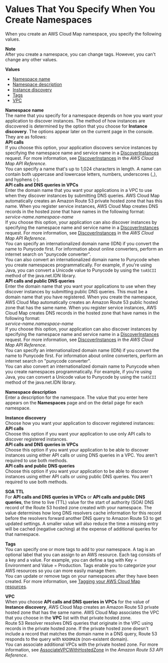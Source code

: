 # Values That You Specify When You Create Namespaces<a name="namespaces-values"></a>

When you create an AWS Cloud Map namespace, you specify the following values\.

**Note**  
After you create a namespace, you can change tags\. However, you can't change any other values\.

**Values**
+ [Namespace name](#namespace-creating-values-name)
+ [Namespace description](#namespace-creating-values-description)
+ [Instance discovery](#namespace-creating-values-instance-discovery)
+ [Tags](#namespace-creating-values-tags)
+ [VPC](#namespace-creating-values-vpc)

**Namespace name**  
The name that you specify for a namespace depends on how you want your application to discover instances\. The method of how instances are discovered is determined by the option that you choose for **Instance discovery**\. The options appear later on the current page in the console\. They are as follows:    
**API calls**  
If you choose this option, your application discovers service instances by specifying the namespace name and service name in a [DiscoverInstances](https://docs.aws.amazon.com/cloud-map/latest/api/API_DiscoverInstances.html) request\. For more information, see [DiscoverInstances](https://docs.aws.amazon.com/cloud-map/latest/api/API_DiscoverInstances.html) in the *AWS Cloud Map API Reference*\.  
You can specify a name that's up to 1,024 characters in length\. A name can contain both uppercase and lowercase letters, numbers, underscores \(\_\), and hyphens \(\-\)\.  
**API calls and DNS queries in VPCs**  
Enter the domain name that you want your applications in a VPC to use when they discover instances by submitting DNS queries\. AWS Cloud Map automatically creates an Amazon Route 53 private hosted zone that has this name\. When you register service instances, AWS Cloud Map creates DNS records in the hosted zone that have names in the following format:  
*service\-name*\.*namespace\-name*  
If you choose this option, your application can also discover instances by specifying the namespace name and service name in a [DiscoverInstances](https://docs.aws.amazon.com/cloud-map/latest/api/API_DiscoverInstances.html) request\. For more information, see [DiscoverInstances](https://docs.aws.amazon.com/cloud-map/latest/api/API_DiscoverInstances.html) in the *AWS Cloud Map API Reference*\.  
You can specify an internationalized domain name \(IDN\) if you convert the name to Punycode first\. For information about online converters, perform an internet search on "punycode converter"\.  
You can also convert an internationalized domain name to Punycode when you create namespaces programmatically\. For example, if you're using Java, you can convert a Unicode value to Punycode by using the `toASCII` method of the java\.net\.IDN library\.  
**API calls and public DNS queries**  
Enter the domain name that you want your applications to use when they discover instances by submitting public DNS queries\. This must be a domain name that you have registered\. When you create the namespace, AWS Cloud Map automatically creates an Amazon Route 53 public hosted zone that has the same name\. When you register service instances, AWS Cloud Map creates DNS records in the hosted zone that have names in the following format:  
*service\-name*\.*namespace\-name*  
If you choose this option, your application can also discover instances by specifying the namespace name and service name in a [DiscoverInstances](https://docs.aws.amazon.com/cloud-map/latest/api/API_DiscoverInstances.html) request\. For more information, see [DiscoverInstances](https://docs.aws.amazon.com/cloud-map/latest/api/API_DiscoverInstances.html) in the *AWS Cloud Map API Reference*\.  
You can specify an internationalized domain name \(IDN\) if you convert the name to Punycode first\. For information about online converters, perform an internet search on "punycode converter"\.  
You can also convert an internationalized domain name to Punycode when you create namespaces programmatically\. For example, if you're using Java, you can convert a Unicode value to Punycode by using the `toASCII` method of the java\.net\.IDN library\.

**Namespace description**  
Enter a description for the namespace\. The value that you enter here appears on the **Namespaces** page and on the detail page for each namespace\.

**Instance discovery**  
Choose how you want your application to discover registered instances:     
**API calls**  
Choose this option if you want your application to use only API calls to discover registered instances\.  
**API calls and DNS queries in VPCs**  
Choose this option if you want your application to be able to discover instances using either API calls or using DNS queries in a VPC\. You aren't required to use both methods\.  
**API calls and public DNS queries**  
Choose this option if you want your application to be able to discover instances using either API calls or using public DNS queries\. You aren't required to use both methods\.

**SOA TTL**  
For **API calls and DNS queries in VPCs** or **API calls and public DNS queries**, the time to live \(TTL\) value for the start of authority \(SOA\) DNS record of the Route 53 hosted zone created with your namespace\. The value determines how long DNS resolvers cache information for this record before the resolvers forward another DNS query to Amazon Route 53 to get updated settings\. A smaller value will also reduce the time a missing entry will be cached \(negative caching\) at the expense of additional queries for that namespace\.

**Tags**  
You can specify one or more tags to add to your namespace\. A tag is an optional label that you can assign to an AWS resource\. Each tag consists of a key and a value\. For example, you can define a tag with Key = Environment and Value = Production\. Tags enable you to categorize your AWS resources so you can more easily manage them\.  
You can update or remove tags on your namespaces after they have been created\. For more information, see [Tagging your AWS Cloud Map resources](using-tags.md)\.

**VPC**  
When you choose **API calls and DNS queries in VPCs** for the value of **Instance discovery**, AWS Cloud Map creates an Amazon Route 53 private hosted zone that has the same name\. AWS Cloud Map associates the VPC that you choose in the **VPC** list with that private hosted zone\.  
Route 53 Resolver resolves DNS queries that originate in the VPC using records in the private hosted zone\. If the private hosted zone doesn't include a record that matches the domain name in a DNS query, Route 53 responds to the query with `NXDOMAIN` \(non\-existent domain\)\.  
You can associate additional VPCs with the private hosted zone\. For more information, see [AssociateVPCWithHostedZone](https://docs.aws.amazon.com/Route53/latest/APIReference/API_AssociateVPCWithHostedZone.html) in the *Amazon Route 53 API Reference*\.